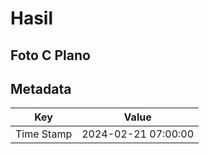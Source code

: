 # Hasil

## Foto C Plano


## Metadata

| Key        | Value               |
| ---------- | ------------------- |
| Time Stamp | 2024-02-21 07:00:00 |



